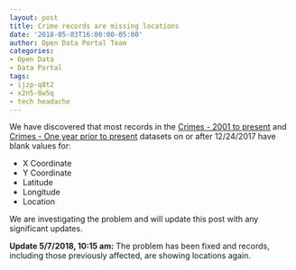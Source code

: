 ```yaml
---
layout: post
title: Crime records are missing locations
date: '2018-05-03T16:00:00-05:00'
author: Open Data Portal Team
categories:
- Open Data
- Data Portal
tags:
- ijzp-q8t2
- x2n5-8w5q
- tech headache
---
```

We have discovered that most records in the [Crimes - 2001 to present](https://data.cityofchicago.org/d/ijzp-q8t2) and [Crimes - One year prior to present](https://data.cityofchicago.org/d/x2n5-8w5q) datasets on or after 12/24/2017 have blank values for:

* X Coordinate
* Y Coordinate
* Latitude
* Longitude
* Location

We are investigating the problem and will update this post with any significant updates.

**Update 5/7/2018, 10:15 am:** The problem has been fixed and records, including those previously affected, are showing locations again.
